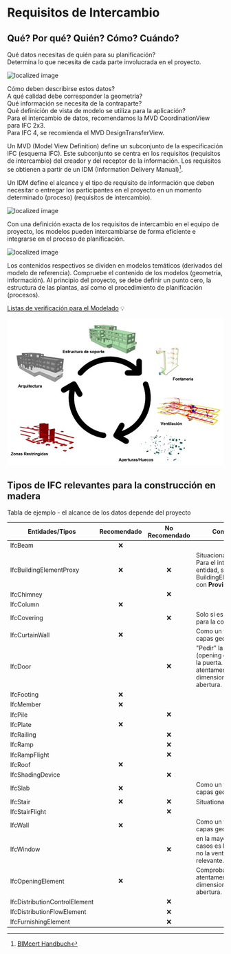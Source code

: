 # Requisitos de Intercambio

## Qué? Por qué? Quién? Cómo? Cuándo?

Qué datos necesitas de quién para su planificación? <br>
Determina lo que necesita de cada parte involucrada en el proyecto.

![localized image](../img/what.jpg)

Cómo deben describirse estos datos? <br>
A qué calidad debe corresponder la geometría? <br>
Qué información se necesita de la contraparte? <br>
Qué definición de vista de modelo se utiliza para la aplicación? <br>
Para el intercambio de datos, recomendamos la MVD CoordinationView para IFC 2x3. <br>
Para IFC 4, se recomienda el MVD DesignTransferView. <br>

Un MVD (Model View Definition) define un subconjunto de la especificación IFC (esquema IFC). Este subconjunto se centra en los requisitos (requisitos de intercambio) del creador y del receptor de la información. Los requisitos se obtienen a partir de un IDM (Information Delivery Manual)[^1].
[^1]: [BIMcert Handbuch](https://bif.bauwesen.tuwien.ac.at/fortbildung/kurse/aktuelle-kurse/bimcert/)

Un IDM define el alcance y el tipo de requisito de información que deben necesitar o entregar los participantes en el proyecto en un momento determinado (proceso) (requisitos de intercambio).

![localized image](../img/how.jpg)

Con una definición exacta de los requisitos de intercambio en el equipo de proyecto, los modelos pueden intercambiarse de forma eficiente e integrarse en el proceso de planificación.

![localized image](../img/why.jpg)

Los contenidos respectivos se dividen en modelos temáticos (derivados del modelo de referencia). Compruebe el contenido de los modelos (geometría, información). Al principio del proyecto, se debe definir un punto cero, la estructura de las plantas, así como el procedimiento de planificación (procesos).

[Listas de verificación para el Modelado](../2.Modellierung/modelling.es.md#ifc-model-setup--cadwork-export) :bulb:

![localized image](../img/es/fachmodelle.png)

## Tipos de IFC relevantes para la construcción en madera

Tabla de ejemplo - el alcance de los datos depende del proyecto

| Entidades/Tipos               | Recomendado | No Recomendado | Comentario                                                                                                                     |
| ----------------------------- | :---------: | :-------------: | --------------------------------------------------------------------------------------------------------------------------- |
| IfcBeam                       |     :x:     |
| IfcBuildingElementProxy       |     :x:     |       :x:       | Situacional <br> Para el intercambio de entidad, se necesita BuildingElementProxy's con **ProvisionForVoid**.|
| IfcChimney                    |             |       :x:       |
| IfcColumn                     |     :x:     |
| IfcCovering                   |             |       :x:       | Solo si es necesario para la construcción  |
| IfcCurtainWall                |     :x:     |                 | Como un volumen (sin capas geometricas) |
| IfcDoor                       |             |       :x:       | "Pedir" la apertura (opening element) de la puerta. Comprobar atentamente las dimensiones de la abertura. |
| IfcFooting                    |     :x:     |
| IfcMember                     |     :x:     |
| IfcPile                       |             |       :x:       |
| IfcPlate                      |     :x:     |
| IfcRailing                    |             |       :x:       |
| IfcRamp                       |             |       :x:       |
| IfcRampFlight                 |             |       :x:       |
| IfcRoof                       |     :x:     |
| IfcShadingDevice              |             |       :x:       |
| IfcSlab                       |     :x:     |                 | Como un volumen (sin capas geometricas)   |
| IfcStair                      |     :x:     |       :x:       | Situational          |
| IfcStairFlight                |             |       :x:       |
| IfcWall                       |     :x:     |                 | Como un volumen (sin capas geometricas) |
| IfcWindow                     |             |       :x:       | en la mayoría de los casos es la apertura y no la ventana lo que es relevante. |
| IfcOpeningElement             |     :x:     |                 | Comprobar atentamente las dimensiones de la abertura. |
| IfcDistributionControlElement |             |       :x:       |
| IfcDistributionFlowElement    |             |       :x:       |
| IfcFurnishingElement          |             |       :x:       |